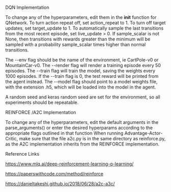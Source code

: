 DQN Implementation

To change any of the hyperparameters, edit them in the __init__ function for QNetwork.
To turn action repeat off, set action_repeat to 1.
To turn off target updates, set target_update to 1.
To automatically sample the last transitions from the most recent episode, set live_update > 0.
If sample_scalar is not None, then transitions with rewards greater than the minimum will be sampled with a probability sample_scalar times higher than normal transitions.

The --env flag should be the name of the environment, ie CartPole-v0 or MountainCar-v0.
The --render flag will render a training episode every 50 episodes.
The --train flag will train the model, saving the weights every 1000 episodes. If the --train flag is 0, the test reward will be printed from the agent instead.
The --model flag should point to a model weights file, with the extension .h5, which will be loaded into the model in the agent.

A random seed and keras random seed are set for the environment, so all experiments should be repeatable.


REINFORCE /A2C Implementation



To change any of the hyperparameters, edit the default arguments in the parse_arguments() or enter the desired hyperparams according to the appropriate flags 
outlined in that function
When running Advantage-Actor-Critic, make sure that the file a2c.py is in the same directory as reinforce.py, as the A2C implementation inherits from the REINFORCE 
implementation. 









Reference Links


https://www.mlq.ai/deep-reinforcement-learning-q-learning/

https://paperswithcode.com/method/reinforce


https://danieltakeshi.github.io/2018/06/28/a2c-a3c/





